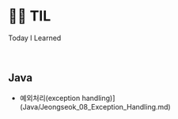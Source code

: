 # :woman_technologist: TIL
Today I Learned

<br>

## Java
* 예외처리(exception handling)](Java/Jeongseok_08_Exception_Handling.md)

<br>

